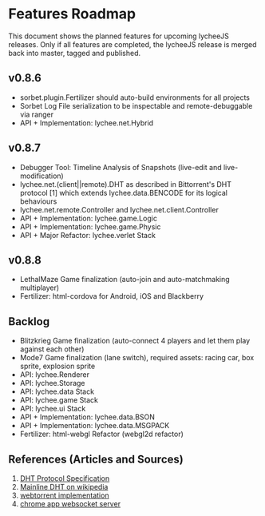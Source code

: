 
# Features Roadmap

This document shows the planned features for upcoming lycheeJS releases.
Only if all features are completed, the lycheeJS release is merged
back into master, tagged and published.


## v0.8.6

- sorbet.plugin.Fertilizer should auto-build environments for all projects
- Sorbet Log File serialization to be inspectable and remote-debuggable via ranger
- API + Implementation: lychee.net.Hybrid

## v0.8.7

- Debugger Tool: Timeline Analysis of Snapshots (live-edit and live-modification)
- lychee.net.(client||remote).DHT as described in Bittorrent's DHT protocol [1] which extends lychee.data.BENCODE for its logical behaviours
- lychee.net.remote.Controller and lychee.net.client.Controller
- API + Implementation: lychee.game.Logic
- API + Implementation: lychee.game.Physic
- API + Major Refactor: lychee.verlet Stack

## v0.8.8

- LethalMaze Game finalization (auto-join and auto-matchmaking multiplayer)
- Fertilizer: html-cordova for Android, iOS and Blackberry

## Backlog

- Blitzkrieg Game finalization (auto-connect 4 players and let them play against each other)
- Mode7 Game finalization (lane switch), required assets: racing car, box sprite, explosion sprite
- API: lychee.Renderer
- API: lychee.Storage
- API: lychee.data Stack
- API: lychee.game Stack
- API: lychee.ui Stack
- API + Implementation: lychee.data.BSON
- API + Implementation: lychee.data.MSGPACK
- Fertilizer: html-webgl Refactor (webgl2d refactor)


## References (Articles and Sources)

1. [DHT Protocol Specification](http://www.bittorrent.org/beps/bep_0005.html)
2. [Mainline DHT on wikipedia](http://en.wikipedia.org/wiki/Mainline_DHT#Routing_Table)
3. [webtorrent implementation](https://github.com/feross/bittorrent-dht)
4. [chrome app websocket server](https://github.com/GoogleChrome/chrome-app-samples/tree/master/samples/websocket-server)

